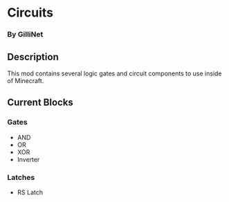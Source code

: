 # Circuits
### By GilliNet

## Description

This mod contains several logic gates and circuit components to use inside of Minecraft. 

## Current Blocks

### Gates

- AND
- OR
- XOR
- Inverter

### Latches

- RS Latch